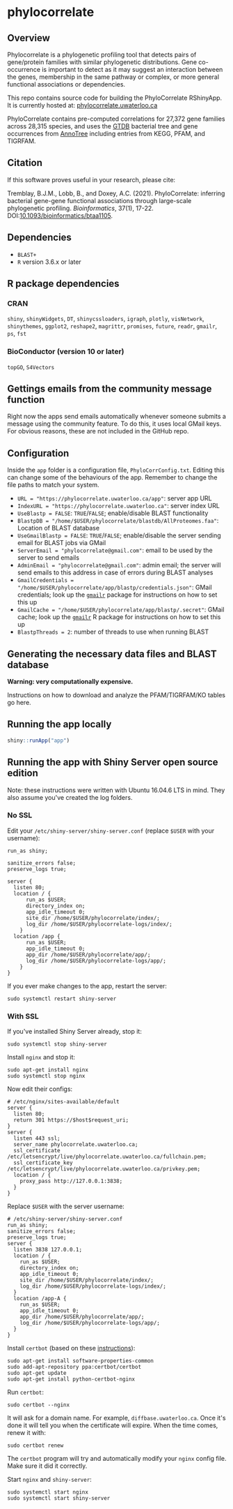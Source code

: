 # phylocorrelate

## Overview

Phylocorrelate is a phylogenetic profiling tool that detects pairs of gene/protein families with similar phylogenetic distributions. Gene co-occurrence is important to detect as it may suggest an interaction between the genes, membership in the same pathway or complex, or more general functional associations or dependencies.

This repo contains source code for building the PhyloCorrelate RShinyApp. It is currently hosted at: [phylocorrelate.uwaterloo.ca](https://phylocorrelate.uwaterloo.ca/)

PhyloCorrelate contains pre-computed correlations for 27,372 gene families across 28,315 species, and uses the [GTDB](https://gtdb.ecogenomic.org/) bacterial tree and gene occurrences from [AnnoTree](http://annotree.uwaterloo.ca/) including entries from KEGG, PFAM, and TIGRFAM.

## Citation

If this software proves useful in your research, please cite:

Tremblay, B.J.M., Lobb, B., and Doxey, A.C. (2021). PhyloCorrelate: inferring bacterial gene-gene functional associations through large-scale phylogenetic profiling. _Bioinformatics_, 37(1), 17-22. DOI:[10.1093/bioinformatics/btaa1105](https://doi.org/10.1093/bioinformatics/btaa1105).

## Dependencies

- `BLAST+`
- `R` version 3.6.x or later

## R package dependencies

### CRAN

`shiny`, `shinyWidgets`, `DT`, `shinycssloaders`, `igraph`, `plotly`, `visNetwork`, `shinythemes`, `ggplot2`, `reshape2`, `magrittr`, `promises`, `future`, `readr`, `gmailr`, `ps`, `fst`

### BioConductor (version 10 or later)

`topGO`, `S4Vectors`

## Gettings emails from the community message function

Right now the apps send emails automatically whenever someone submits a message using the community feature. To do this, it uses local GMail keys. For obvious reasons, these are not included in the GitHub repo.

## Configuration

Inside the `app` folder is a configuration file, `PhyloCorrConfig.txt`. Editing this can change some of the behaviours of the app. Remember to change the file paths to match your system.

- `URL = "https://phylocorrelate.uwaterloo.ca/app"`: server app URL
- `IndexURL = "https://phylocorrelate.uwaterloo.ca"`: server index URL
- `UseBlastp = FALSE`: `TRUE`/`FALSE`; enable/disable BLAST functionality
- `BlastpDB = "/home/$USER/phylocorrelate/blastdb/AllProteomes.faa"`: Location of BLAST database
- `UseGmailBlastp = FALSE`: `TRUE`/`FALSE`; enable/disable the server sending email for BLAST jobs via GMail
- `ServerEmail = "phylocorrelate@gmail.com"`: email to be used by the server to send emails
- `AdminEmail = "phylocorrelate@gmail.com"`: admin email; the server will send emails to this address in case of errors during BLAST analyses
- `GmailCredentials = "/home/$USER/phylocorrelate/app/blastp/credentials.json"`: GMail credentials; look up the [`gmailr`](https://github.com/r-lib/gmailr) package for instructions on how to set this up
- `GmailCache = "/home/$USER/phylocorrelate/app/blastp/.secret"`: GMail cache; look up the [`gmailr`](https://github.com/r-lib/gmailr) R package for instructions on how to set this up
- `BlastpThreads = 2`: number of threads to use when running BLAST

## Generating the necessary data files and BLAST database

**Warning: very computationally expensive.**

Instructions on how to download and analyze the PFAM/TIGRFAM/KO tables go here.

## Running the app locally

```r
shiny::runApp("app")
```

## Running the app with Shiny Server open source edition

Note: these instructions were written with Ubuntu 16.04.6 LTS in mind. They also assume you've created the log folders.

### No SSL

Edit your `/etc/shiny-server/shiny-server.conf` (replace `$USER` with your username):

```
run_as shiny;

sanitize_errors false;
preserve_logs true;

server {
  listen 80;
  location / {
      run_as $USER;
      directory_index on;
      app_idle_timeout 0;
      site_dir /home/$USER/phylocorrelate/index/;
      log_dir /home/$USER/phylocorrelate-logs/index/;
    }
  location /app {
      run_as $USER;
      app_idle_timeout 0;
      app_dir /home/$USER/phylocorrelate/app/;
      log_dir /home/$USER/phylocorrelate-logs/app/;
    }
}
```

If you ever make changes to the app, restart the server:

```
sudo systemctl restart shiny-server
```

### With SSL

If you've installed Shiny Server already, stop it:

```
sudo systemctl stop shiny-server
```

Install `nginx` and stop it:

```
sudo apt-get install nginx
sudo systemctl stop nginx
```

Now edit their configs:

```
# /etc/nginx/sites-available/default
server {
  listen 80;
  return 301 https://$host$request_uri;
}
server {
  listen 443 ssl;
  server_name phylocorrelate.uwaterloo.ca;
  ssl_certificate /etc/letsencrypt/live/phylocorrelate.uwaterloo.ca/fullchain.pem;
  ssl_certificate_key /etc/letsencrypt/live/phylocorrelate.uwaterloo.ca/privkey.pem;
  location / {
    proxy_pass http://127.0.0.1:3838;
  }
}
```

Replace `$USER` with the server username:

```
# /etc/shiny-server/shiny-server.conf
run_as shiny;
sanitize_errors false;
preserve_logs true;
server {
  listen 3838 127.0.0.1;
  location / {
    run_as $USER;
    directory_index on;
    app_idle_timeout 0;
    site_dir /home/$USER/phylocorrelate/index/;
    log_dir /home/$USER/phylocorrelate-logs/index/;
  }
  location /app-A {
    run_as $USER;
    app_idle_timeout 0;
    app_dir /home/$USER/phylocorrelate/app/;
    log_dir /home/$USER/phylocorrelate-logs/app/;
  }
}
```

Install `certbot` (based on these [instructions](https://geekflare.com/setup-nginx-with-lets-encrypt-cert/)):

```
sudo apt-get install software-properties-common
sudo add-apt-repository ppa:certbot/certbot
sudo apt-get update
sudo apt-get install python-certbot-nginx
```

Run `certbot`:

```
sudo certbot --nginx
```

It will ask for a domain name. For example, `diffbase.uwaterloo.ca`. Once it's done it will tell you when the certificate will expire. When the time comes, renew it with:

```
sudo certbot renew
```

The `certbot` program will try and automatically modify your `nginx` config file. Make sure it did it correctly.

Start `nginx` and `shiny-server`:

```
sudo systemctl start nginx
sudo systemctl start shiny-server
```
